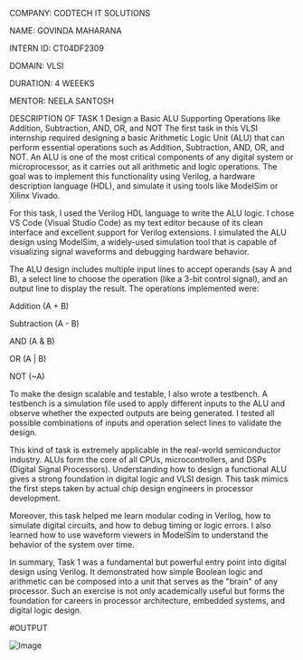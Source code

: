 COMPANY: CODTECH IT SOLUTIONS

NAME: GOVINDA MAHARANA

INTERN ID: CT04DF2309

DOMAIN: VLSI

DURATION: 4 WEEEKS

MENTOR: NEELA SANTOSH

DESCRIPTION OF TASK 1 
Design a Basic ALU Supporting Operations like Addition, Subtraction, AND, OR, and NOT
The first task in this VLSI internship required designing a basic Arithmetic Logic Unit (ALU) that can perform essential operations such as Addition, Subtraction, AND, OR, and NOT. An ALU is one of the most critical components of any digital system or microprocessor, as it carries out all arithmetic and logic operations. The goal was to implement this functionality using Verilog, a hardware description language (HDL), and simulate it using tools like ModelSim or Xilinx Vivado.

For this task, I used the Verilog HDL language to write the ALU logic. I chose VS Code (Visual Studio Code) as my text editor because of its clean interface and excellent support for Verilog extensions. I simulated the ALU design using ModelSim, a widely-used simulation tool that is capable of visualizing signal waveforms and debugging hardware behavior.

The ALU design includes multiple input lines to accept operands (say A and B), a select line to choose the operation (like a 3-bit control signal), and an output line to display the result. The operations implemented were:

Addition (A + B)

Subtraction (A - B)

AND (A & B)

OR (A | B)

NOT (~A)

To make the design scalable and testable, I also wrote a testbench. A testbench is a simulation file used to apply different inputs to the ALU and observe whether the expected outputs are being generated. I tested all possible combinations of inputs and operation select lines to validate the design.

This kind of task is extremely applicable in the real-world semiconductor industry. ALUs form the core of all CPUs, microcontrollers, and DSPs (Digital Signal Processors). Understanding how to design a functional ALU gives a strong foundation in digital logic and VLSI design. This task mimics the first steps taken by actual chip design engineers in processor development.

Moreover, this task helped me learn modular coding in Verilog, how to simulate digital circuits, and how to debug timing or logic errors. I also learned how to use waveform viewers in ModelSim to understand the behavior of the system over time.

In summary, Task 1 was a fundamental but powerful entry point into digital design using Verilog. It demonstrated how simple Boolean logic and arithmetic can be composed into a unit that serves as the "brain" of any processor. Such an exercise is not only academically useful but forms the foundation for careers in processor architecture, embedded systems, and digital logic design.

#OUTPUT

![Image](https://github.com/user-attachments/assets/9dbc271d-a2a5-4497-96d1-03730d7b7c1d)
